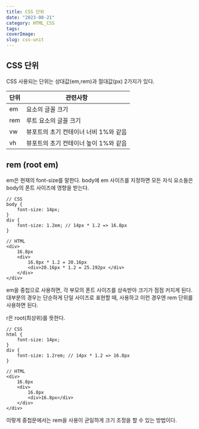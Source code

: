 ```yaml
---
title: CSS 단위
date: "2023-08-21"
category: HTML_CSS
tags:
coverImage:
slug: css-unit
---
```


## CSS 단위
CSS 사용되는 단위는 상대값(em,rem)과 절대값(px) 2가지가 있다. 

|단위|관련사항|
|---|------|
|em |요소의 글꼴 크기|
|rem|루트 요소의 글꼴 크기|
|vw| 뷰포트의 초기 컨테이너 너비 1%와 같음|
|vh| 뷰포트의 초기 컨테이너 높이 1%와 같음|



## rem (root em)

em은 현재의 font-size를 말한다. 
body에 em 사이즈를 지정하면 모든 자식 요소들은 body의 폰트 사이즈에 영향을 받는다.

```
// CSS
body {
    font-size: 14px;
}
div {
    font-size: 1.2em; // 14px * 1.2 => 16.8px
}

// HTML
<div>
    16.8px
    <div>
        16.8px * 1.2 = 20.16px
        <div>20.16px * 1.2 = 25.192px </div>
    </div>
</div>
```

em을 중첩으로 사용하면, 각 부모의 폰트 사이즈를 상속받아 크기가 점점 커지게 된다. 
대부분의 경우는 단순하게 단일 사이즈로 표현할 때, 사용하고 이런 경우엔 rem 단위를 사용하면 된다. 

r은 root(최상위)를 뜻한다. 

```
// CSS
html {
    font-size: 14px;
}
div {
    font-size: 1.2rem; // 14px * 1.2 => 16.8px
}

// HTML
<div>
    16.8px
    <div>
        16.8px
        <div>16.8px</div>
    </div>
</div>
```

이렇게 중첩문에서는 rem을 사용이 균일하게 크기 조정을 할 수 있는 방법이다.







